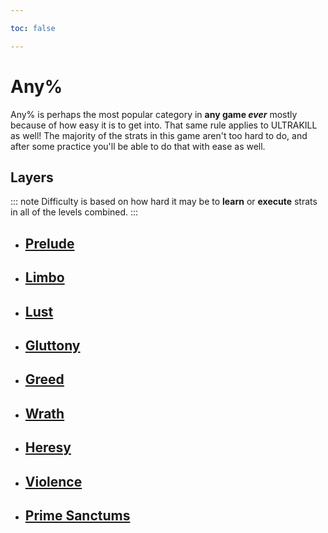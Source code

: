 ```yaml
---

toc: false

---
```


# Any%
Any% is perhaps the most popular category in **any game *ever*** mostly because of how easy it is to get into. That same rule applies to ULTRAKILL as well! The majority of the strats in this game aren't too hard to do, and after some practice you'll be able to do that with ease as well.

## Layers
::: note
Difficulty is based on how hard it may be to **learn** or **execute** strats in all of the levels combined.
:::

- ## [Prelude](/any/0-prelude/)

- ## [Limbo](/any/1-limbo/)

- ## [Lust](/any/2-lust/)

- ## [Gluttony](/any/3-gluttony/)

- ## [Greed](/any/4-greed/)

- ## [Wrath](/any/5-wrath/)

- ## [Heresy](/any/6-heresy/)

- ## [Violence](/any/7-violence/)

- ## [Prime Sanctums](/any/10-prime-sanctums/)
